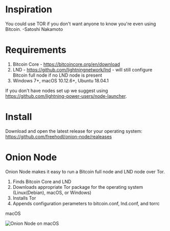 # Inspiration

You could use TOR if you don't want anyone to know you're even using Bitcoin.
-Satoshi Nakamoto 

# Requirements
1. Bitcoin Core - https://bitcoincore.org/en/download
2. LND - https://github.com/lightningnetwork/lnd - will still configure Bitcoin full node if no LND node is present
3. Windows 7+, macOS 10.12.6+, Ubuntu 18.04.1

If you don't have nodes set up we suggest using https://github.com/lightning-power-users/node-launcher.

# Install

Download and open the latest release for your operating system:
https://github.com/freehodl/onion-node/realeases

# Onion Node

Onion Node makes it easy to run a Bitcoin full node and LND node over Tor.

1. Finds Bitcoin Core and LND  
2. Downloads appropriate Tor package for the operating system (Linux(Debian), macOS, or Windows) 
3. Installs Tor
2. Appends configuration perameters to bitcoin.conf, lnd.conf, and torrc

macOS

![Onion Node on macOS](https://github.com/freehodl/onion-node/blob/master/macos.png)

